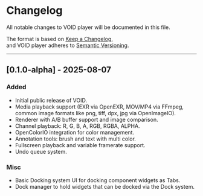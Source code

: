 # Changelog

All notable changes to VOID player will be documented in this file.

The format is based on [Keep a Changelog](https://keepachangelog.com/en/1.0.0/),  
and VOID player adheres to [Semantic Versioning](https://semver.org/spec/v2.0.0.html).

---

## [0.1.0-alpha] - 2025-08-07
### Added
- Initial public release of VOID.
- Media playback support (EXR via OpenEXR, MOV/MP4 via FFmpeg, common image formats like png, tiff, dpx, jpg via OpenImageIO).
- Renderer with A/B buffer support and image comparison.
- Channel playback: R, G, B, A, RGB, RGBA, ALPHA.
- OpenColorIO integration for color management.
- Annotation tools: brush and text with multi color.
- Fullscreen playback and variable framerate support.
- Undo queue system.

### Misc
- Basic Docking system UI for docking component widgets as Tabs.
- Dock manager to hold widgets that can be docked via the Dock system.

